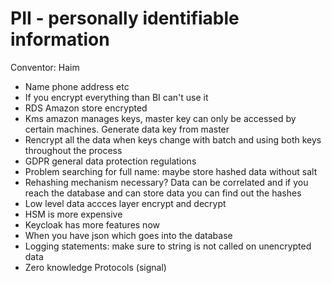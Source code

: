 # PII - personally identifiable information
Conventor: Haim

* Name phone address etc
* If you encrypt everything than BI can't use it
* RDS Amazon store encrypted 
* Kms amazon manages keys, master key can only be accessed by certain machines. Generate data key from master
* Rencrypt all the data when keys change with batch and using both keys throughout the process
* GDPR general data protection regulations 
* Problem searching for full name: maybe store hashed data without salt
* Rehashing mechanism necessary? Data can be correlated and if you reach the database and can store data you can find out the hashes
* Low level data accces layer encrypt and decrypt
* HSM is more expensive
* Keycloak has more features now
* When you have json which goes into the database
* Logging statements: make sure to string is not called on unencrypted data
* Zero knowledge Protocols (signal)